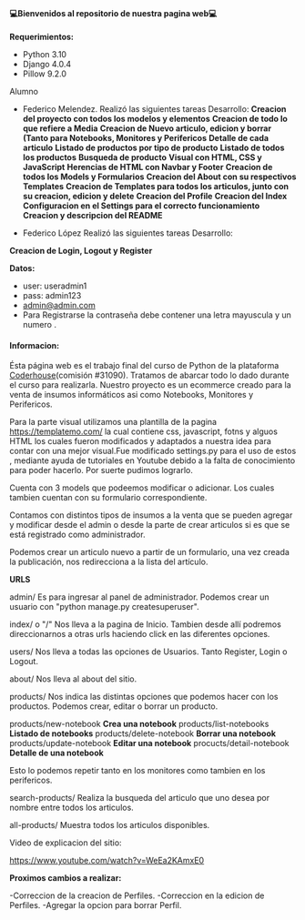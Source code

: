 #### 💻Bienvenidos al repositorio de nuestra pagina web💻
**Requerimientos:**
- Python 3.10
- Django 4.0.4
- Pillow  9.2.0

Alumno 
- Federico Melendez. Realizó las siguientes tareas
Desarrollo:
**Creacion del proyecto con todos los modelos y elementos**
**Creacion de todo lo que refiere a Media**
**Creacion de Nuevo articulo, edicion y borrar (Tanto para Notebooks, Monitores y Perifericos**
**Detalle de cada articulo**
**Listado de productos por tipo de producto**
**Listado de todos los productos**
**Busqueda de producto**
**Visual con HTML, CSS y JavaScript**
**Herencias de HTML con Navbar y Footer**
**Creacion de todos los Models y Formularios**
**Creacion del About con su respectivos Templates**
**Creacion de Templates para todos los articulos, junto con su creacion, edicion y delete**
**Creacion del Profile**
**Creacion del Index**
**Configuracion en el Settings para el correcto funcionamiento**
**Creacion y descripcion del README**

- Federico López Realizó las siguientes tareas
Desarrollo:

**Creacion de Login, Logout y Register**


**Datos:**
-  user: useradmin1
-  pass: admin123
-  admin@admin.com
-  Para Registrarse la contraseña debe contener una letra mayuscula y un numero .


#### Informacion: 
Ésta página web es el trabajo final del curso de Python de la plataforma [Coderhouse](https://www.coderhouse.com.uy/?utm_term=coder&utm_campaign=0&utm_source=google_search_brand&utm_medium=cpc&gclid=CjwKCAjw3K2XBhAzEiwAmmgrApaOKUH3xckHPTtz6bv8fBl3-BFM6GCu1jZ-5263s5_ZduW0eYb_2xoCM-4QAvD_BwE "Coderhouse")(comisión #31090). Tratamos de abarcar todo lo dado durante el curso para realizarla.
Nuestro proyecto es un ecommerce creado para la venta de insumos informáticos asi como Notebooks, Monitores  y Perifericos.

Para la parte visual utilizamos una plantilla de la pagina https://templatemo.com/ la cual contiene css, javascript, fotns y alguos HTML los cuales fueron modificados y adaptados a nuestra idea para contar con una mejor visual.Fue modificado settings.py para el uso de estos , mediante ayuda de tutoriales en Youtube debido a la falta de conocimiento para poder hacerlo. Por suerte pudimos lograrlo.


Cuenta con 3 models que podeemos modificar o adicionar. Los cuales tambien cuentan con su formulario correspondiente.

Contamos con distintos tipos de insumos a la venta que se pueden agregar y modificar desde el admin o desde la parte de crear articulos si es que se está registrado como administrador.

Podemos crear un articulo nuevo a partir de un formulario, una vez creada la publicación, nos redirecciona a la lista del artículo.

**URLS**

admin/ Es para ingresar al panel de administrador. Podemos crear un usuario con "python manage.py createsuperuser".

index/ o "/"  Nos lleva a la pagina de Inicio. Tambien desde allí podremos direccionarnos a otras urls haciendo click en las diferentes opciones.

users/ Nos lleva a todas las opciones de Usuarios. Tanto Register, Login o Logout.

about/ Nos lleva al about del sitio.

products/ Nos indica las distintas opciones que podemos hacer con los productos. Podemos crear, editar o borrar un producto. 

products/new-notebook **Crea una notebook**
products/list-notebooks **Listado de notebooks**
products/delete-notebook **Borrar una notebook**
products/update-notebook **Editar una notebook**
procucts/detail-notebook **Detalle de una notebook**

Esto lo podemos repetir tanto en los monitores como tambien en los perifericos.

search-products/ Realiza la busqueda del articulo que uno desea por nombre entre todos los articulos.

all-products/ Muestra todos los articulos disponibles.


Video de explicacion del sitio: 

https://www.youtube.com/watch?v=WeEa2KAmxE0

**Proximos cambios a realizar:**

-Correccion de la creacion de Perfiles.
-Correccion en la edicion de Perfiles.
-Agregar la opcion para borrar Perfil.

